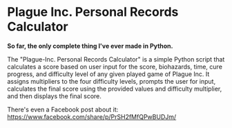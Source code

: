 # Plague Inc. Personal Records Calculator
**So far, the only complete thing I've ever made in Python.**

The "Plague-Inc. Personal Records Calculator" is a simple Python script that calculates a score based on user input for the score, biohazards, time, cure progress, and difficulty level of any given played game of Plague Inc. It assigns multipliers to the four difficulty levels, prompts the user for input, calculates the final score using the provided values and difficulty multiplier, and then displays the final score.

There's even a Facebook post about it: https://www.facebook.com/share/p/PrSH2fMfQPwBUDJm/ 
